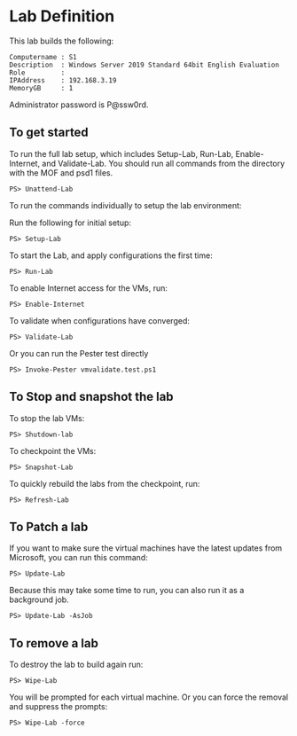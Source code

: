# Lab Definition

This lab builds the following:

    Computername : S1
    Description  : Windows Server 2019 Standard 64bit English Evaluation
    Role         :
    IPAddress    : 192.168.3.19
    MemoryGB     : 1

Administrator password is P@ssw0rd.

## To get started

To run the full lab setup, which includes Setup-Lab, Run-Lab, Enable-Internet, and Validate-Lab. You should run all commands from the directory with the MOF and psd1 files.

```shell
PS> Unattend-Lab
```

To run the commands individually to setup the lab environment:

Run the following for initial setup:

```shell
PS> Setup-Lab
```

To start the Lab, and apply configurations the first time:

```shell
PS> Run-Lab
```

To enable Internet access for the VMs, run:

```shell
PS> Enable-Internet
```

To validate when configurations have converged:

```shell
PS> Validate-Lab
```

Or you can run the Pester test directly

```shell
PS> Invoke-Pester vmvalidate.test.ps1
```

## To Stop and snapshot the lab

To stop the lab VMs:

```shell
PS> Shutdown-lab
```

To checkpoint the VMs:

```shell
PS> Snapshot-Lab
```

To quickly rebuild the labs from the checkpoint, run:

```shell
PS> Refresh-Lab
```

## To Patch a lab

If you want to make sure the virtual machines have the latest updates from Microsoft, you can run this command:

```shell
PS> Update-Lab
```

Because this may take some time to run, you can also run it as a background job.

```shell
PS> Update-Lab -AsJob
```

## To remove a lab

To destroy the lab to build again run:

```shell
PS> Wipe-Lab
```

You will be prompted for each virtual machine. Or you can force the removal and suppress the prompts:

```shell
PS> Wipe-Lab -force
```
